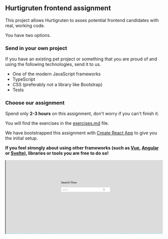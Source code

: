 ## Hurtigruten frontend assignment

This project allows Hurtigruten to asses potential frontend candidates with real, working code.

You have two options.

### Send in your own project

If you have an existing pet project or something that you are proud of and using the following technologies, send it to us.

- One of the modern JavaScript frameworks
- TypeScript
- CSS (preferably not a library like Bootstrap)
- Tests

### Choose our assignment

Spend only **2-3 hours** on this assignment, don't worry if you can't finish it.

You will find the exercises in the [exercises.md](./exercises.md) file.

We have bootstrapped this assignment with [Create React App](https://github.com/facebook/create-react-app) to give you the initial setup.

**If you feel strongly about using other frameworks (such as [Vue](https://vuejs.org/), [Angular](https://angular.io/) or [Svelte](https://svelte.dev/)), libraries or tools you are free to do so!**

![](search.gif)

